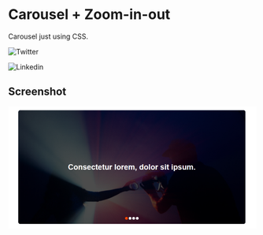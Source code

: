 # Carousel + Zoom-in-out
Carousel just using CSS.

![Twitter](https://twitter.com/said_alrove)

![Linkedin](www.linkedin.com/in/said-alrove)

## Screenshot
![](screenshot.png)
